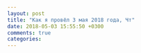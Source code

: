 ```yaml
---
layout: post
title: "Как я провёл 3 мая 2018 года, Чт"
date: 2018-05-03 15:55:50 +0300
comments: true
categories: 
---
```

